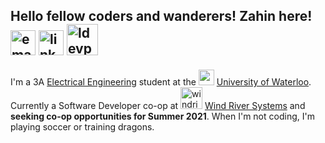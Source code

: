 ## Hello fellow coders and wanderers! Zahin here! <a href = "mailto:zm2zaman@uwaterloo.ca"><img src="https://icons.iconarchive.com/icons/graphicloads/100-flat-2/256/email-icon.png" alt="emaillogo" width="40"/></a> <a href = "https://www.linkedin.com/in/zahin-zaman"><img src="https://cdn4.iconfinder.com/data/icons/social-messaging-ui-color-shapes-2-free/128/social-linkedin-circle-512.png" alt="linkedinlogo" width="40"/></a> <a href = "https://devpost.com/alvii147"><img src="https://iconape.com/wp-content/files/bo/348599/png/devpost-logo.png" alt="ldevpostlogo" width="50"/></a>
I'm a 3A [Electrical Engineering](https://i.kym-cdn.com/photos/images/original/001/890/988/b2f.jpg) student at the <img src="https://upload.wikimedia.org/wikipedia/en/6/6e/University_of_Waterloo_seal.svg" alt="waterloologo" width="25"/> [University of Waterloo](https://i.redd.it/tdl8a93guj201.jpg). Currently a Software Developer co-op at <img src="https://www.windriver.com/resources/images/wr-logo-red-footer-2018.png" alt="windriverlogo" width="35"/> [Wind River Systems](https://www.windriver.com) and **seeking co-op opportunities for Summer 2021**. When I'm not coding, I'm playing soccer or training dragons.  

